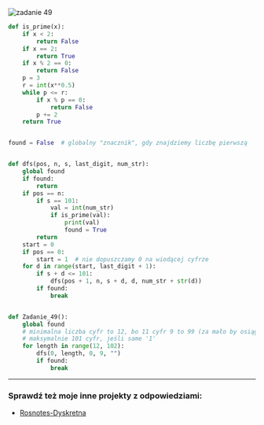 <picture>
  <source srcset="../../srt/zbior_zadan/49.png" media="(prefers-color-scheme: light)">
  <source srcset="../../srt/zbior_zadan/black_49.png" media="(prefers-color-scheme: dark)">
  <img src="../../srt/zbior_zadan/black_49.png" alt="zadanie 49">
</picture>

```python
def is_prime(x):
    if x < 2:
        return False
    if x == 2:
        return True
    if x % 2 == 0:
        return False
    p = 3
    r = int(x**0.5)
    while p <= r:
        if x % p == 0:
            return False
        p += 2
    return True


found = False  # globalny "znacznik", gdy znajdziemy liczbę pierwszą


def dfs(pos, n, s, last_digit, num_str):
    global found
    if found:
        return
    if pos == n:
        if s == 101:
            val = int(num_str)
            if is_prime(val):
                print(val)
                found = True
        return
    start = 0
    if pos == 0:
        start = 1  # nie dopuszczamy 0 na wiodącej cyfrze
    for d in range(start, last_digit + 1):
        if s + d <= 101:
            dfs(pos + 1, n, s + d, d, num_str + str(d))
        if found:
            break


def Zadanie_49():
    global found
    # minimalna liczba cyfr to 12, bo 11 cyfr 9 to 99 (za mało by osiągnąć sumę 101)
    # maksymalnie 101 cyfr, jeśli same '1'
    for length in range(12, 102):
        dfs(0, length, 0, 9, "")
        if found:
            break
```

---
### Sprawdź też moje inne projekty z odpowiedziami:
- [Rosnotes-Dyskretna](https://github.com/kamilGie/Rosnotes-Dyskretna)
